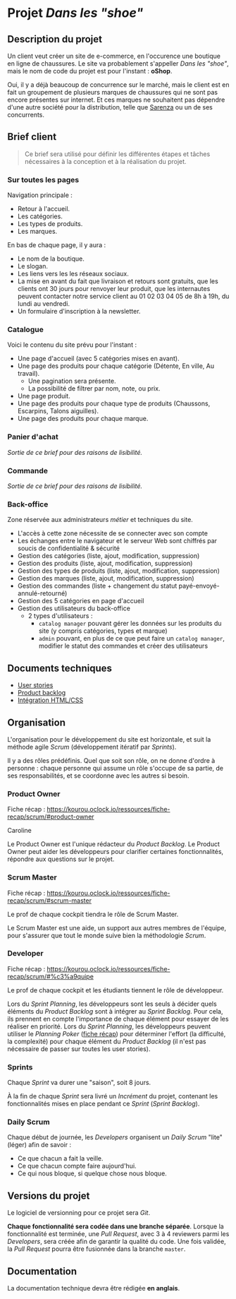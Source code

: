 # Projet _Dans les "shoe"_

## Description du projet

Un client veut créer un site de e-commerce, en l'occurence une boutique en ligne de chaussures.
Le site va probablement s'appeller _Dans les "shoe"_, mais le nom de code du projet est pour l'instant : **oShop**.

Oui, il y a déjà beaucoup de concurrence sur le marché, mais le client est en fait un groupement de plusieurs marques de chaussures qui ne sont pas encore présentes sur internet. Et ces marques ne souhaitent pas dépendre d'une autre société pour la distribution, telle que [Sarenza](https://fr.wikipedia.org/wiki/Sarenza) ou un de ses concurrents.

## Brief client

> Ce brief sera utilisé pour définir les différentes étapes et tâches nécessaires à la conception et à la réalisation du projet.

### Sur toutes les pages

Navigation principale :

- Retour à l'accueil.
- Les catégories.
- Les types de produits.
- Les marques.

En bas de chaque page, il y aura :

- Le nom de la boutique.
- Le slogan.
- Les liens vers les les réseaux sociaux.
- La mise en avant du fait que livraison et retours sont gratuits, que les clients ont 30 jours pour renvoyer leur produit, que les internautes peuvent contacter notre service client au 01 02 03 04 05 de 8h à 19h, du lundi au vendredi.
- Un formulaire d'inscription à la newsletter.

### Catalogue

Voici le contenu du site prévu pour l'instant :

- Une page d'accueil (avec 5 catégories mises en avant).
- Une page des produits pour chaque catégorie (Détente, En ville, Au travail).
  - Une pagination sera présente.
  - La possibilité de filtrer par nom, note, ou prix.
- Une page produit.
- Une page des produits pour chaque type de produits (Chaussons, Escarpins, Talons aiguilles).
- Une page des produits pour chaque marque.

### Panier d'achat

_Sortie de ce brief pour des raisons de lisibilité._

### Commande

_Sortie de ce brief pour des raisons de lisibilité._

### Back-office

Zone réservée aux administrateurs _métier_ et techniques du site.

- L'accès à cette zone nécessite de se connecter avec son compte
- Les échanges entre le navigateur et le serveur Web sont chiffrés par soucis de confidentialité & sécurité
- Gestion des catégories (liste, ajout, modification, suppression)
- Gestion des produits (liste, ajout, modification, suppression)
- Gestion des types de produits (liste, ajout, modification, suppression)
- Gestion des marques (liste, ajout, modification, suppression)
- Gestion des commandes (liste + changement du statut payé-envoyé-annulé-retourné)
- Gestion des 5 catégories en page d'accueil
- Gestion des utilisateurs du back-office
  - 2 types d'utilisateurs :
    - `catalog manager` pouvant gérer les données sur les produits du site (y compris catégories, types et marque)
    - `admin` pouvant, en plus de ce que peut faire un `catalog manager`, modifier le statut des commandes et créer des utilisateurs

## Documents techniques

- [User stories](docs/user_stories.md)
- [Product backlog](docs/product_backlog.md)
- [Intégration HTML/CSS](docs/html-css/)

## Organisation

L'organisation pour le développement du site est horizontale, et suit la méthode agile _Scrum_ (développement itératif par _Sprints_).

Il y a des rôles prédéfinis. Quel que soit son rôle, on ne donne d'ordre à personne : chaque personne qui assume un rôle s'occupe de sa partie, de ses responsabilités, et se coordonne avec les autres si besoin.

### Product Owner

Fiche récap : https://kourou.oclock.io/ressources/fiche-recap/scrum/#product-owner

Caroline

Le Product Owner est l'unique rédacteur du _Product Backlog_.
Le Product Owner peut aider les développeurs pour clarifier certaines fonctionnalités, répondre aux questions sur le projet.

### Scrum Master

Fiche récap : https://kourou.oclock.io/ressources/fiche-recap/scrum/#scrum-master

Le prof de chaque cockpit tiendra le rôle de Scrum Master.

Le Scrum Master est une aide, un support aux autres membres de l'équipe, pour s'assurer que tout le monde suive bien la méthodologie _Scrum_.

### Developer

Fiche récap : https://kourou.oclock.io/ressources/fiche-recap/scrum/#%c3%a9quipe

Le prof de chaque cockpit et les étudiants tiennent le rôle de développeur.

Lors du _Sprint Planning_, les développeurs sont les seuls à décider quels éléments du _Product Backlog_ sont à intégrer au _Sprint Backlog_. Pour cela, ils prennent en compte l'importance de chaque élément pour essayer de les réaliser en priorité.
Lors du _Sprint Planning_, les développeurs peuvent utiliser le _Planning Poker_ ([fiche récap](https://kourou.oclock.io/ressources/fiche-recap/scrum/#sprint-planning)) pour déterminer l'effort (la difficulté, la complexité) pour chaque élément du _Product Backlog_ (il n'est pas nécessaire de passer sur toutes les user stories).

### Sprints

Chaque _Sprint_ va durer une "saison", soit 8 jours.

À la fin de chaque _Sprint_ sera livré un _Incrément_ du projet, contenant les fonctionnalités mises en place pendant ce _Sprint_ (_Sprint Backlog_).

### Daily Scrum

Chaque début de journée, les _Developers_ organisent un _Daily Scrum_ "lite" (léger) afin de savoir :

- Ce que chacun a fait la veille.
- Ce que chacun compte faire aujourd'hui.
- Ce qui nous bloque, si quelque chose nous bloque.

## Versions du projet

Le logiciel de versionning pour ce projet sera _Git_.

**Chaque fonctionnalité sera codée dans une branche séparée**.
Lorsque la fonctionnalité est terminée, une _Pull Request_, avec 3 à 4 reviewers parmi les _Developers_, sera créée afin de garantir la qualité du code. Une fois validée, la _Pull Request_ pourra être fusionnée dans la branche `master`.

## Documentation

La documentation technique devra être rédigée **en anglais**.
